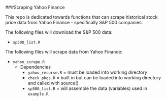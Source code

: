 ###Scraping Yahoo Finance

This repo is dedicated towards functions that can scrape historical stock price data from Yahoo Finance - specifically S&P 500 companies.  

The following files will download the S&P 500 data:
* `sp500_list.R`

The following files will scrape data from Yahoo Finance:
* `yahoo_scrape.R`
  * Dependencies
    * `yahoo_recurse.R` = must be loaded into working directory
    * `check_pkgs.R` = built in but can be loaded into working directory and called with source()
    * `sp500_list.R` = will assemble the data (variables) used in `example.R`
